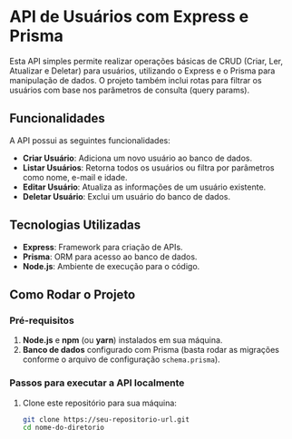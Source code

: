 # API de Usuários com Express e Prisma

Esta API simples permite realizar operações básicas de CRUD (Criar, Ler, Atualizar e Deletar) para usuários, utilizando o Express e o Prisma para manipulação de dados. O projeto também inclui rotas para filtrar os usuários com base nos parâmetros de consulta (query params).

## Funcionalidades

A API possui as seguintes funcionalidades:

- **Criar Usuário**: Adiciona um novo usuário ao banco de dados.
- **Listar Usuários**: Retorna todos os usuários ou filtra por parâmetros como nome, e-mail e idade.
- **Editar Usuário**: Atualiza as informações de um usuário existente.
- **Deletar Usuário**: Exclui um usuário do banco de dados.

## Tecnologias Utilizadas

- **Express**: Framework para criação de APIs.
- **Prisma**: ORM para acesso ao banco de dados.
- **Node.js**: Ambiente de execução para o código.

## Como Rodar o Projeto

### Pré-requisitos

1. **Node.js** e **npm** (ou **yarn**) instalados em sua máquina.
2. **Banco de dados** configurado com Prisma (basta rodar as migrações conforme o arquivo de configuração `schema.prisma`).

### Passos para executar a API localmente

1. Clone este repositório para sua máquina:
   ```bash
   git clone https://seu-repositorio-url.git
   cd nome-do-diretorio
